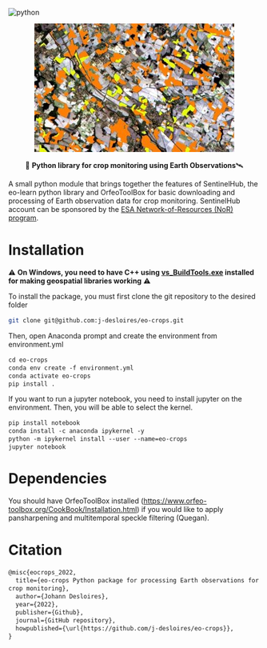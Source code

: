 
![python](https://img.shields.io/badge/python-3.9-blue?)

<div align="center">

![logo](docs/figures/s2_agriculture.jpg)

🌾 **Python library for crop monitoring using Earth Observations**🛰

</div>

A small python module that brings together the features of SentinelHub, the eo-learn python library and OrfeoToolBox for basic downloading and processing of Earth observation data for crop monitoring. 
SentinelHub account can be sponsored by the [ESA Network-of-Resources (NoR) program](https://nor-discover.cloudeo.group/Service/EDC-Sentinel-Hub/SponsoringWizardPricelist).

# Installation

⚠ **On Windows, you need to have C++ using [vs_BuildTools.exe](https://download.visualstudio.microsoft.com/download/pr/07db0e25-01f0-4ac0-946d-e03196d2cc8b/52b77ee7cb5f8e021461456006979d22bbd24d9e2d342f9a5d284567320979e1/vs_BuildTools.exe) installed for making geospatial libraries working** ⚠

To install the package, you must first clone the git repository to the desired folder

```bash
git clone git@github.com:j-desloires/eo-crops.git
```

Then, open Anaconda prompt and create the environment from environment.yml

```
cd eo-crops
conda env create -f environment.yml
conda activate eo-crops
pip install .
```


If you want to run a jupyter notebook, you need to install jupyter on the environment. Then, you will be able to select the kernel.

```
pip install notebook
conda install -c anaconda ipykernel -y
python -m ipykernel install --user --name=eo-crops
jupyter notebook
```

# Dependencies

You should have OrfeoToolBox installed (https://www.orfeo-toolbox.org/CookBook/Installation.html) if you would like to apply pansharpening and multitemporal speckle filtering (Quegan). 

# Citation

```
@misc{eocrops_2022,
  title={eo-crops Python package for processing Earth observations for crop monitoring},
  author={Johann Desloires},
  year={2022},
  publisher={Github},
  journal={GitHub repository},
  howpublished={\url{https://github.com/j-desloires/eo-crops}},
}
```

